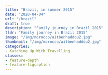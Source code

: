 ```yaml
---
title: "Brazil, in summer 2015"
date: "2020-04-04"
url: "/brazil"
draft: true
description: "Family journey in Brazil 2015"
tldr: "Family journey in Brazil 2015"
image: "/img/morocco/aitbenhaddou2.jpg"
thumbnail: "/img/morocco/aitbenhaddou2.jpg"
categories:
- Katching Up With Travelling
classes: 
- feature-depth
- feature-figcaption
---
```



<!--more-->



